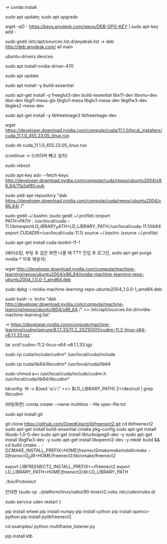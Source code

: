 -> conda install


sudo apt update; sudo apt upgrade

wget -qO - https://keys.anydesk.com/repos/DEB-GPG-KEY | sudo apt-key add -

sudo gedit /etc/apt/sources.list.d/anydesk.list
-> deb http://deb.anydesk.com/ all main

ubuntu-drivers devices

sudo apt install nvidia-driver-470

sudo apt update

sudo apt install -y build-essential

sudo apt-get install -y freeglut3-dev build-essential libx11-dev libxmu-dev libxi-dev libgl1-mesa-glx libglu1-mesa libglu1-mesa-dev libglfw3-dev libgles2-mesa-dev

sudo apt-get install -y libfreeimage3 libfreeimage-dev

wget https://developer.download.nvidia.com/compute/cuda/11.1.0/local_installers/cuda_11.1.0_455.23.05_linux.run

sudo sh cuda_11.1.0_455.23.05_linux.run

(continue -> 드라이버 빼고 설치)

sudo reboot

sudo apt-key adv --fetch-keys http://developer.download.nvidia.com/compute/cuda/repos/ubuntu2004/x86_64/7fa2af80.pub

sudo add-apt-repository "deb https://developer.download.nvidia.com/compute/cuda/repos/ubuntu2004/x86_64/ /"

sudo gedit ~/.bashrc
(sudo gedit ~/.profile)
{export PATH=$PATH:/usr/local/cuda-11.1/bin
export LD_LIBRARY_PATH=$LD_LIBRARY_PATH:/usr/local/cuda-11.1/lib64 
export CUDADIR=/usr/local/cuda-11.1}
source ~/.bashrc
(source ~/.profile)

sudo apt-get install cuda-toolkit-11-1

(에러슈팅, 부팅 후 검은 화면 나올 때 TTY 진입 후 로그인, sudo apt-get purge nvidia-* 이후 재설치)

wget http://developer.download.nvidia.com/compute/machine-learning/repos/ubuntu2004/x86_64/nvidia-machine-learning-repo-ubuntu2004_1.0.0-1_amd64.deb

sudo dpkg -i nvidia-machine-learning-repo-ubuntu2004_1.0.0-1_amd64.deb

sudo bash -c 'echo "deb http://developer.download.nvidia.com/compute/machine-learning/repos/ubuntu1804/x86_64 /" >> /etc/apt/sources.list.d/nvidia-machine-learning.list'


-> https://developer.nvidia.com/compute/machine-learning/cudnn/secure/8.1.1.33/11.2_20210301/cudnn-11.2-linux-x64-v8.1.1.33.tgz


tar xvzf cudnn-11.2-linux-x64-v8.1.1.33.tgz

sudo cp cuda/include/cudnn* /usr/local/cuda/include

sudo cp cuda/lib64/libcudnn* /usr/local/cuda/lib64

sudo chmod a+r /usr/local/cuda/include/cudnn.h /usr/local/cuda/lib64/libcudnn*

ldconfig -N -v $(sed 's/:/ /' <<< $LD_LIBRARY_PATH) 2>/dev/null | grep libcudnn

(바탕화면)
conda create --name multibox --file spec-file.txt

sudo apt install git

git clone https://github.com/OpenKinect/libfreenect2.git
cd libfreenect2
sudo apt-get install build-essential cmake pkg-config
sudo apt-get install libusb-1.0-0-dev
sudo apt-get install libturbojpeg0-dev -y
sudo apt-get install libglfw3-dev -y
sudo apt-get install libopenni2-dev -y
mkdir build && cd build
cmake .. -DCMAKE_INSTALL_PREFIX=$HOME/freenect2
make
make install
cmake -Dfreenect2_DIR=$HOME/freenect2/lib/cmake/freenect2

export LIBFREENECT2_INSTALL_PREFIX=~/freenect2
export LD_LIBRARY_PATH=$HOME/freenect2/lib:$LD_LIBRARY_PATH

./bin/Protonect

안되면
{sudo cp ../platform/linux/udev/90-kinect2.rules /etc/udev/rules.d/

sudo service udev restart
}

pip install wheel
pip install numpy
pip install cython
pip install opencv-python
pip install pylibfreenect2

cd examples/
python multiframe_listener.py

pip install ktb


